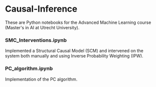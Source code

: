 # Causal-Inference
These are Python notebooks for the Advanced Machine Learning course (Master's in AI at Utrecht University).

### SMC_Interventions.ipynb
Implemented a Structural Causal Model (SCM) and intervened on the system both manually and using Inverse Probability Weighting (IPW).

### PC_algorithm.ipynb
Implementation of the PC algorithm.
